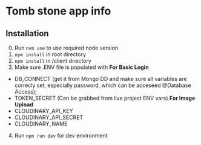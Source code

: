 # Tomb stone app info

## Installation
0. Run `nvm use` to use required node version
1. `npm install` in root directory
2. `npm install` in /client directory
3. Make sure .ENV file is populated with
  **For Basic Login**
  - DB_CONNECT (get it from Mongo DD and make sure all variables are correcly set, especially password, which can be acceseed @Database Access);
  - TOKEN_SECRET (Can be grabbed from live project ENV vars)
  **For Image Upload**
  - CLOUDINARY_API_KEY
  - CLOUDINARY_API_SECRET
  - CLOUDINARY_NAME
4. Run `npm run dev` for dev environment

